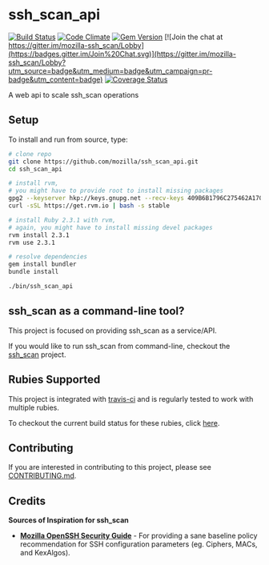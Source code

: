 # ssh_scan_api

[![Build Status](https://secure.travis-ci.org/mozilla/ssh_scan_api.png)](http://travis-ci.org/mozilla/ssh_scan_api)
[![Code Climate](https://codeclimate.com/github/mozilla/ssh_scan_api.png)](https://codeclimate.com/github/mozilla/ssh_scan_api)
[![Gem Version](https://badge.fury.io/rb/ssh_scan.svg)](https://badge.fury.io/rb/ssh_scan_api)
[![Join the chat at https://gitter.im/mozilla-ssh_scan/Lobby](https://badges.gitter.im/Join%20Chat.svg)](https://gitter.im/mozilla-ssh_scan/Lobby?utm_source=badge&utm_medium=badge&utm_campaign=pr-badge&utm_content=badge)
[![Coverage Status](https://coveralls.io/repos/github/mozilla/ssh_scan_api/badge.svg?branch=master)](https://coveralls.io/github/mozilla/ssh_scan_api?branch=master)

A web api to scale ssh_scan operations

## Setup

To install and run from source, type:

```bash
# clone repo
git clone https://github.com/mozilla/ssh_scan_api.git
cd ssh_scan_api

# install rvm,
# you might have to provide root to install missing packages
gpg2 --keyserver hkp://keys.gnupg.net --recv-keys 409B6B1796C275462A1703113804BB82D39DC0E3
curl -sSL https://get.rvm.io | bash -s stable

# install Ruby 2.3.1 with rvm,
# again, you might have to install missing devel packages
rvm install 2.3.1
rvm use 2.3.1

# resolve dependencies
gem install bundler
bundle install

./bin/ssh_scan_api
```

## ssh_scan as a command-line tool?

This project is focused on providing ssh_scan as a service/API.

If you would like to run ssh_scan from command-line, checkout the [ssh_scan](https://github.com/mozilla/ssh_scan) project.

## Rubies Supported

This project is integrated with [travis-ci](http://about.travis-ci.org/) and is regularly tested to work with multiple rubies.

To checkout the current build status for these rubies, click [here](https://travis-ci.org/#!/mozilla/ssh_scan_api).

## Contributing

If you are interested in contributing to this project, please see [CONTRIBUTING.md](https://github.com/mozilla/ssh_scan/blob/master/CONTRIBUTING.md).

## Credits

**Sources of Inspiration for ssh_scan**

- [**Mozilla OpenSSH Security Guide**](https://wiki.mozilla.org/Security/Guidelines/OpenSSH) - For providing a sane baseline policy recommendation for SSH configuration parameters (eg. Ciphers, MACs, and KexAlgos).
